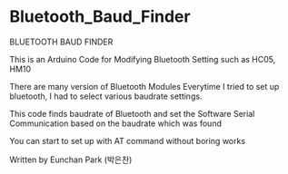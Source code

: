 # Bluetooth_Baud_Finder
BLUETOOTH BAUD FINDER


This is an Arduino Code for Modifying Bluetooth Setting such as HC05, HM10

There are many version of Bluetooth Modules
Everytime I tried to set up bluetooth, I had to select various baudrate settings.

This code finds baudrate of Bluetooth and set 
the Software Serial Communication based on the baudrate which was found

You can start to set up with AT command without boring works

Written by Eunchan Park (박은찬)
